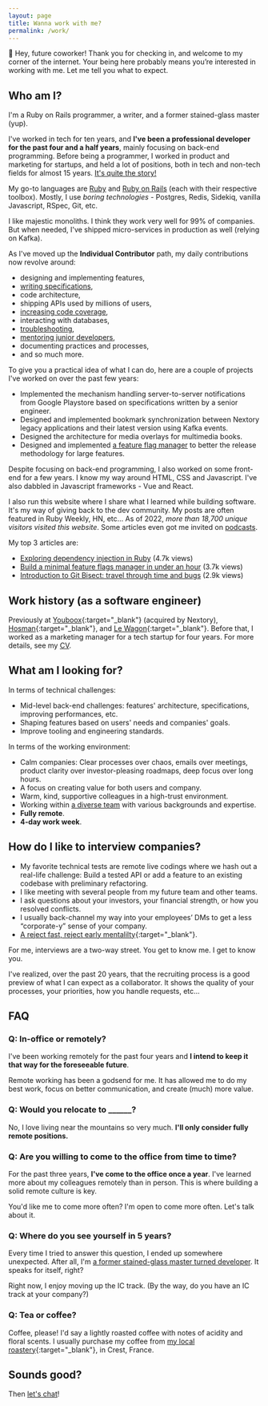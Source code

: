 ```yaml
---
layout: page
title: Wanna work with me?
permalink: /work/
---
```


👋 Hey, future coworker! Thank you for checking in, and welcome to my corner of the internet. Your being here probably means you’re interested in working with me. Let me tell you what to expect.

## Who am I?

I'm a Ruby on Rails programmer, a writer, and a former stained-glass master (yup).

I've worked in tech for ten years, and **I've been a professional developer for the past four and a half years**, mainly focusing on back-end programming. Before being a programmer, I worked in product and marketing for startups, and held a lot of positions, both in tech and non-tech fields for almost 15 years. [It's quite the story!]({{site.baseurl}}/from-stained-glass-master-to-software-developer/)

My go-to languages are [Ruby]({{site.baseurl}}/series/ruby/) and [Ruby on Rails]({{site.baseurl}}/series/rails/) (each with their respective toolbox). Mostly, I use *boring technologies* - Postgres, Redis, Sidekiq, vanilla Javascript, RSpec, Git, etc.

I like majestic monoliths. I think they work very well for 99% of companies. But when needed, I've shipped micro-services in production as well (relying on Kafka).

As I've moved up the **Individual Contributor** path, my daily contributions now revolve around:
- designing and implementing features,
- [writing specifications]({{site.baseurl}}/how-to-write-better-specifications/),
- code architecture,
- shipping APIs used by millions of users,
- [increasing code coverage]({{site.baseurl}}/series/rspec/),
- interacting with databases,
- [troubleshooting]({{site.baseurl}}/series/debugging/),
- [mentoring junior developers]({{site.baseurl}}/series/career/),
- documenting practices and processes,
- and so much more.

To give you a practical idea of what I can do, here are a couple of projects I've worked on over the past few years:
- Implemented the mechanism handling server-to-server notifications from Google Playstore based on specifications written by a senior engineer.
- Designed and implemented bookmark synchronization between Nextory legacy applications and their latest version using Kafka events.
- Designed the architecture for media overlays for multimedia books.
- Designed and implemented [a feature flag manager]({{site.baseurl}}/minimal-feature-flags-manager/) to better the release methodology for large features.

Despite focusing on back-end programming, I also worked on some front-end for a few years. I know my way around HTML, CSS and Javascript. I've also dabbled in Javascript frameworks - Vue and React.

I also run this website where I share what I learned while building software. It's my way of giving back to the dev community. My posts are often featured in Ruby Weekly, HN, etc... As of 2022, *more than 18,700 unique visitors visited this website*. Some articles even got me invited on [podcasts]({{site.baseurl}}/talks/).

My top 3 articles are:
- [Exploring dependency injection in Ruby]({{site.baseurl}}/dependency-injection-in-ruby/) (4.7k views)
- [Build a minimal feature flags manager in under an hour]({{site.baseurl}}/minimal-feature-flags-manager/) (3.7k views)
- [Introduction to Git Bisect: travel through time and bugs]({{site.baseurl}}/how-to-use-git-bisect/) (2.9k views)

## Work history (as a software engineer)

Previously at [Youboox](https://nextory.com/fr/){:target="\_blank"} (acquired by Nextory), [Hosman](https://www.hosman.co/){:target="\_blank"}, and [Le Wagon](https://www.lewagon.com/fr){:target="\_blank"}. Before that, I worked as a marketing manager for a tech startup for four years. For more details, see my [CV]({{site.baseurl}}/media/shared/about/remimercier-cv-2023.pdf).

## What am I looking for?

In terms of technical challenges:
- Mid-level back-end challenges: features' architecture, specifications, improving performances, etc.
- Shaping features based on users' needs and companies' goals.
- Improve tooling and engineering standards.

In terms of the working environment:
- Calm companies: Clear processes over chaos, emails over meetings, product clarity over investor-pleasing roadmaps, deep focus over long hours.
- A focus on creating value for both users and company.
- Warm, kind, supportive colleagues in a high-trust environment.
- Working within [a diverse team]({{site.baseurl}}/the-need-for-dei/) with various backgrounds and expertise.
- **Fully remote**.
- **4-day work week**.

## How do I like to interview companies?

- My favorite technical tests are remote live codings where we hash out a real-life challenge: Build a tested API or add a feature to an existing codebase with preliminary refactoring.
- I like meeting with several people from my future team and other teams.
- I ask questions about your investors, your financial strength, or how you resolved conflicts.
- I usually back-channel my way into your employees’ DMs to get a less “corporate-y” sense of your company.
- [A reject fast, reject early mentalilty](https://juanitofatas.com/reject-fast-reject-early){:target="\_blank"}.

For me, interviews are a two-way street. You get to know me. I get to know you.

I've realized, over the past 20 years, that the recruiting process is a good preview of what I can expect as a collaborator. It shows the quality of your processes, your priorities, how you handle requests, etc...

## FAQ

### Q: In-office or remotely?

I've been working remotely for the past four years and **I intend to keep it that way for the foreseeable future**.

Remote working has been a godsend for me. It has allowed me to do my best work, focus on better communication, and create (much) more value.

### Q: Would you relocate to ______?

No, I love living near the mountains so very much. **I'll only consider fully remote positions.**

### Q: Are you willing to come to the office from time to time?

For the past three years, **I've come to the office once a year**. I've learned more about my colleagues remotely than in person. This is where building a solid remote culture is key.

You'd like me to come more often? I'm open to come more often. Let's talk about it.

### Q: Where do you see yourself in 5 years?

Every time I tried to answer this question, I ended up somewhere unexpected. After all, I'm [a former stained-glass master turned developer]({{site.baseurl}}/from-stained-glass-master-to-software-developer/). It speaks for itself, right?

Right now, I enjoy moving up the IC track. (By the way, do you have an IC track at your company?)

### Q: Tea or coffee?

Coffee, please! I'd say a lightly roasted coffee with notes of acidity and floral scents. I usually purchase my coffee from [my local roastery](https://kaffa-roastery.com/){:target="\_blank"}, in Crest, France.

## Sounds good?

Then <a href="mailto:hello@remimercier.com">let's chat</a>!
